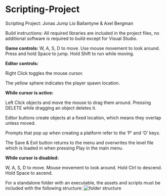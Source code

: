 # Scripting-Project
Scripting Project: Jonas Jump
Lio Ballantyne & Axel Bergman

Build instructions: All required libraries are included in the project files, no additional software is required to build except for Visual Studio.

**Game controls:**
W, A, S, D to move.
Use mouse movement to look around. 
Press and hold Space to jump.
Hold Shift to run while moving.

**Editor controls:**

  Right Click toggles the mouse cursor.

  The yellow sphere indicates the player spawn location.

**While cursor is active:**

Left Click objects and move the mouse to drag them around.
Pressing DELETE while dragging an object deletes it.

  Editor buttons create objects at a fixed location, which means they overlap unless 
  moved.
  
  Prompts that pop up when creating a platform refer to the ‘P’ and ‘O’ keys.
  
  The Save & Exit button returns to the menu and overwrites the level file which is loaded
  in when pressing Play in the main menu.
  
**While cursor is disabled:**

  W, A, S, D to move.
  Mouse movement to look around.
  Hold Ctrl to descend.
  Hold Space to ascend.

For a standalone folder with an executable, the assets and scripts must be included with the following structure:
![folder structure](https://github.com/user-attachments/assets/3092f26c-e82b-4cdb-ac09-3d1530e2dfa1)

